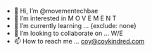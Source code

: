 - 👋 Hi, I’m @movementechbae
- 👀 I’m interested in M O V E M E N T
- 🌱 I’m currently learning ... {exclude: none}
- 💞️ I’m looking to collaborate on ... W/E
- 📫 How to reach me ... coy@coykindred.com

<!---
movementechbae/movementechbae is a ✨ special ✨ repository because its `README.md` (this file) appears on your GitHub profile.
You can click the Preview link to take a look at your changes.
--->
